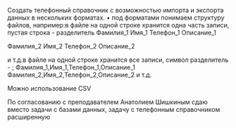Создать телефонный справочник с возможностью импорта и экспорта данных в нескольких форматах.
• под форматами понимаем структуру файлов, например:в файле на одной строке хранится одна часть записи, пустая строка - разделитель
Фамилия_1
Имя_1
Телефон_1
Описание_1

Фамилия_2
Имя_2
Телефон_2
Описание_2

и т.д.в файле на одной строке хранится все записи, символ разделитель - ;
Фамилия_1,Имя_1,Телефон_1,Описание_1
Фамилия_2,Имя_2,Телефон_2,Описание_2
и т.д.

Можно использование CSV



По согласованию с преподавателем Анатолием Шишкиным 
сдаю вместо задачи с базами данных, задачу с телефонным справочником расширенную 